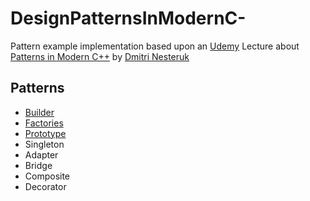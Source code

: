 # DesignPatternsInModernC-
Pattern example implementation based upon an [Udemy](https://www.udemy.com) Lecture about [Patterns in Modern C++](https://www.udemy.com/patterns-cplusplus/) by [Dmitri Nesteruk](https://www.udemy.com/user/dmitrinesteruk/)

## Patterns
- [Builder](https://github.com/Ben1980/DesignPatternsInModernCPP/blob/master/builder.h)
- [Factories](https://github.com/Ben1980/DesignPatternsInModernCPP/blob/master/factory.h)
- [Prototype](https://github.com/Ben1980/DesignPatternsInModernCPP/blob/master/prototype.h)
- Singleton
- Adapter
- Bridge
- Composite
- Decorator
